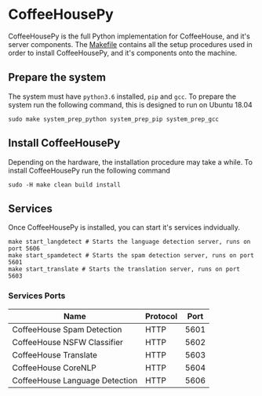 # CoffeeHousePy

CoffeeHousePy is the full Python implementation for CoffeeHouse, and it's server
components. The [Makefile](Makefile) contains all the setup procedures
used in order to install CoffeeHousePy, and it's components onto the machine.


## Prepare the system

The system must have `python3.6` installed, `pip` and `gcc`. To prepare the system run
the following command, this is designed to run on Ubuntu 18.04

```shell
sudo make system_prep_python system_prep_pip system_prep_gcc
```


## Install CoffeeHousePy

Depending on the hardware, the installation procedure may take a while. To install
CoffeeHousePy run the following command

```shell
sudo -H make clean build install
```


## Services

Once CoffeeHousePy is installed, you can start it's services indvidually.

```shell
make start_langdetect # Starts the language detection server, runs on port 5606
make start_spamdetect # Starts the spam detection server, runs on port 5601
make start_translate # Starts the translation server, runs on port 5603
```

### Services Ports

| Name                           | Protocol | Port |
|--------------------------------|----------|------|
| CoffeeHouse Spam Detection     | HTTP     | 5601 |
| CoffeeHouse NSFW Classifier    | HTTP     | 5602 |
| CoffeeHouse Translate          | HTTP     | 5603 |
| CoffeeHouse CoreNLP            | HTTP     | 5604 |
| CoffeeHouse Language Detection | HTTP     | 5606 |